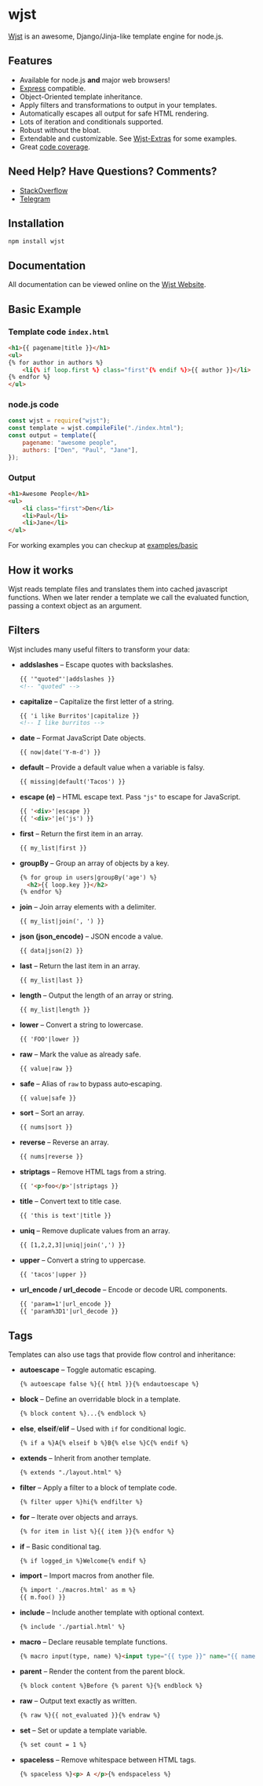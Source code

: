# wjst

[Wjst](https://wjst.webart.work) is an awesome, Django/Jinja-like template engine for node.js.

## Features

-   Available for node.js **and** major web browsers!
-   [Express](http://expressjs.com/) compatible.
-   Object-Oriented template inheritance.
-   Apply filters and transformations to output in your templates.
-   Automatically escapes all output for safe HTML rendering.
-   Lots of iteration and conditionals supported.
-   Robust without the bloat.
-   Extendable and customizable. See [Wjst-Extras](https://github.com/WebArtWork/wjst-extras) for some examples.
-   Great [code coverage](http://webartwork.github.io/wjst/coverage.html).

## Need Help? Have Questions? Comments?

-   [StackOverflow](https://stackoverflow.com/questions/tagged/wjst)
-   [Telegram](http://t.me/wawceo)

## Installation

    npm install wjst

## Documentation

All documentation can be viewed online on the [Wjst Website](https://wjst.webart.work).

## Basic Example

### Template code `index.html`

```html
<h1>{{ pagename|title }}</h1>
<ul>
{% for author in authors %}
    <li{% if loop.first %} class="first"{% endif %}>{{ author }}</li>
{% endfor %}
</ul>
```

### node.js code

```js
const wjst = require("wjst");
const template = wjst.compileFile("./index.html");
const output = template({
	pagename: "awesome people",
	authors: ["Den", "Paul", "Jane"],
});
```

### Output

```html
<h1>Awesome People</h1>
<ul>
	<li class="first">Den</li>
	<li>Paul</li>
	<li>Jane</li>
</ul>
```

For working examples you can checkup at [examples/basic](https://github.com/WebArtWork/wjst/tree/examples)


## How it works

Wjst reads template files and translates them into cached javascript functions. When we later render a template we call the evaluated function, passing a context object as an argument.

## Filters
Wjst includes many useful filters to transform your data:

- **addslashes** – Escape quotes with backslashes.

  ```html
  {{ '"quoted"'|addslashes }}
  <!-- "quoted" -->
  ```

- **capitalize** – Capitalize the first letter of a string.

  ```html
  {{ 'i like Burritos'|capitalize }}
  <!-- I like burritos -->
  ```

- **date** – Format JavaScript Date objects.

  ```html
  {{ now|date('Y-m-d') }}
  ```

- **default** – Provide a default value when a variable is falsy.

  ```html
  {{ missing|default('Tacos') }}
  ```

- **escape (e)** – HTML escape text. Pass `"js"` to escape for JavaScript.

  ```html
  {{ '<div>'|escape }}
  {{ '<div>'|e('js') }}
  ```

- **first** – Return the first item in an array.

  ```html
  {{ my_list|first }}
  ```

- **groupBy** – Group an array of objects by a key.

  ```html
  {% for group in users|groupBy('age') %}
    <h2>{{ loop.key }}</h2>
  {% endfor %}
  ```

- **join** – Join array elements with a delimiter.

  ```html
  {{ my_list|join(', ') }}
  ```

- **json (json_encode)** – JSON encode a value.

  ```html
  {{ data|json(2) }}
  ```

- **last** – Return the last item in an array.

  ```html
  {{ my_list|last }}
  ```

- **length** – Output the length of an array or string.

  ```html
  {{ my_list|length }}
  ```

- **lower** – Convert a string to lowercase.

  ```html
  {{ 'FOO'|lower }}
  ```

- **raw** – Mark the value as already safe.

  ```html
  {{ value|raw }}
  ```

- **safe** – Alias of `raw` to bypass auto‑escaping.

  ```html
  {{ value|safe }}
  ```

- **sort** – Sort an array.

  ```html
  {{ nums|sort }}
  ```

- **reverse** – Reverse an array.

  ```html
  {{ nums|reverse }}
  ```

- **striptags** – Remove HTML tags from a string.

  ```html
  {{ '<p>foo</p>'|striptags }}
  ```

- **title** – Convert text to title case.

  ```html
  {{ 'this is text'|title }}
  ```

- **uniq** – Remove duplicate values from an array.

  ```html
  {{ [1,2,2,3]|uniq|join(',') }}
  ```

- **upper** – Convert a string to uppercase.

  ```html
  {{ 'tacos'|upper }}
  ```

- **url_encode / url_decode** – Encode or decode URL components.

  ```html
  {{ 'param=1'|url_encode }}
  {{ 'param%3D1'|url_decode }}
  ```

## Tags
Templates can also use tags that provide flow control and inheritance:

- **autoescape** – Toggle automatic escaping.

  ```html
  {% autoescape false %}{{ html }}{% endautoescape %}
  ```

- **block** – Define an overridable block in a template.

  ```html
  {% block content %}...{% endblock %}
  ```

- **else**, **elseif**/**elif** – Used with `if` for conditional logic.

  ```html
  {% if a %}A{% elseif b %}B{% else %}C{% endif %}
  ```

- **extends** – Inherit from another template.

  ```html
  {% extends "./layout.html" %}
  ```

- **filter** – Apply a filter to a block of template code.

  ```html
  {% filter upper %}hi{% endfilter %}
  ```

- **for** – Iterate over objects and arrays.

  ```html
  {% for item in list %}{{ item }}{% endfor %}
  ```

- **if** – Basic conditional tag.

  ```html
  {% if logged_in %}Welcome{% endif %}
  ```

- **import** – Import macros from another file.

  ```html
  {% import './macros.html' as m %}
  {{ m.foo() }}
  ```

- **include** – Include another template with optional context.

  ```html
  {% include './partial.html' %}
  ```

- **macro** – Declare reusable template functions.

  ```html
  {% macro input(type, name) %}<input type="{{ type }}" name="{{ name }}">{% endmacro %}
  ```

- **parent** – Render the content from the parent block.

  ```html
  {% block content %}Before {% parent %}{% endblock %}
  ```

- **raw** – Output text exactly as written.

  ```html
  {% raw %}{{ not_evaluated }}{% endraw %}
  ```

- **set** – Set or update a template variable.

  ```html
  {% set count = 1 %}
  ```

- **spaceless** – Remove whitespace between HTML tags.

  ```html
  {% spaceless %}<p> A </p>{% endspaceless %}
  ```
